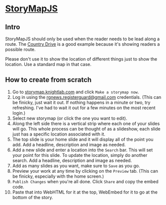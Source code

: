 # [StoryMapJS](http://storymap.knightlab.com)

## Intro

StoryMapJS should only be used when the reader needs to be lead along a route. The [Country Drive](http://pages.registerguard.com/roadside-bounty/) is a good example because it's showing readers a possible route.

Please don't use it to show the location of different things just to show the location. Use a standard map in that case.

## How to create from scratch

1. Go to [storymap.knightlab.com](http://storymap.knightlab.com) and click `Make a storymap now`.
1. Log in using the rgnews.registerguard@gmail.com credentials. (This can be finicky, just wait it out. If nothing happens in a minute or two, try refreshing. I've had to wait it out for a few minutes on the most recent login.)
1. Select new storymap (or click the one you want to edit).
1. Along the left side there is a vertical strip where each one of your slides will go. This whole process can be thought of as a slideshow, each slide just has a specific location associated with it.
1. The top slide is your home slide and it will display all of the point you add. Add a headline, description and image as needed.
1. Add a new slide and enter a location into the `Search` bar. This will set your point for this slide. To update the location, simply do another search. Add a headline, description and image as needed.
1. Add as many slides as you want, make sure to `Save` as you go.
1. Preview your work at any time by clicking on the `Preview` tab. (This can be finicky, especially with the home screen.)
1. `Publish Changes` when you're all done. Click `Share` and copy the embed code.
1. Paste that into WebHTML for it at the top, WebEmbed for it to go at the bottom of the story.
